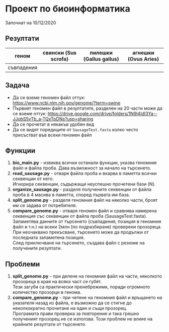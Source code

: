 # Проект по биоинформатика

Започнат на 10/12/2020

## Резултати
|геном|свински (Sus scrofa)|пилешки (Gallus gallus)|агнешки (Ovus Aries)
|-|-|-|-|
|съвпадения||||

## Задача
* Да се вземе геномен файл оттук: https://www.ncbi.nlm.nih.gov/genome/?term=swine
* Първият геномен файл в резултатите, разделен на 20 части може да се вземе оттук: https://drive.google.com/drive/folders/1N9I4Idl3Ya--JJobS5vTb_a-TQxTpDNs?usp=sharing
* Да се прочетат в някакъв удобен вид
* Да се видят поредиците от `SausageTest.fasta` колко често присъстват във всеки геномен файл

## Функции
1. **bio_main.py** - извиква всички останали функции, указва геномния файл и файла проба. Дава възможност за начало на търсенето.
2. **read_sausage.py** - отваря файла проба и вкарва в паметта всички секвенции от него.
   <br>Игнорира секвенции, съдържащи неуспешно прочетени бази (N).
3. **organize_sausage.py** - разделя получените секвенции от файла проба в 4 масива в паметта, според първата им база.
4. **split_genome.py** - разделя геномния файл на няколко части, броят им се задава от потребителя.
5. **compare_genome.py** - отваря геномен файл и сравнява намерена секвенция със секвенции от файла проба (SausageTest.fasta).
   <br>Запаметява данните от търсенето (съвпадения, позиция в геномния файл и т.н.) на всеки 2млн (по подразбиране) проверени прозореца.
   <br>При неочаквано прекъсване, търсенето може да продължи от последната запаметена позиция.
   <br>След приключване на търсенето, създава файл с резюме на получените резултати.
    

## Проблеми
1. **split_genome.py** - при делене на геномния файл на части, няколкото прозореца в края на всяка част се губят.
   <br>Тези загуби са практически пренебрежими, поради огромното количество прозорци в генома.
2. **compare_genome.py** - при четене на геномния файл и връщането на указателя назад из файла, е възможно да се стигне до неколкократно прочитане на един и същи прозорец.
   <br>Програмата прави проверка за повторение и така грешно полученият прозорец не се използва. Този проблем не влияе на крайните резултати от търсенето.
